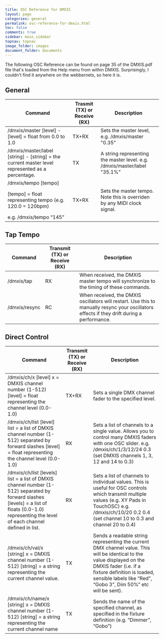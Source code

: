 ```yaml
---
title: OSC Reference for DMXIS
layout: page
categories: general
permalink: osc-reference-for-dmxis.html
toc: false
comments: true
sidebar: main_sidebar
topnav: topnav
image_folder: images
document_folder: documents
---
```


The following OSC Reference can be found on page 35 of the DMXIS.pdf file that's loaded from the Help menu from within DMXIS.  Surprisingly, I couldn't find it anywhere on the webbernets, so here it is.

## General

| Command | Trasmit (TX) or Receive (RX) | Description |
|---|---|---|
| /dmxis/master [level] - [level] = float from 0.0 to 1.0 | TX+RX | Sets the master level, e.g. /dmxis/master "0.35" |
| /dmxis/master/label [string] - [string] = the current master level represented as a percentage.|TX|A string representing the master level. e.g. /dmxis/master/label "35.1%"|
|/dmxis/tempo [tempo]
[tempo] = float representing tempo (e.g. 120.0 = 120bpm)|TX+RX|Sets the master tempo. Note this is overriden by any MIDI clock signal.
e.g. /dmxis/tempo “145”|

## Tap Tempo

|Command|Transmit (TX) or Receive (RX)|Description|
|---|---|---|
|/dmxis/tap|RX|When received, the DMXIS master tempo will synchronize to the timing of these commands.|
|/dmxis/resync|RC|When received, the DMXIS oscillators will restart. Use this to manually resync your oscillators effects if they drift during a performance.|

## Direct Control

|Command|Transmit (TX) or Receive (RX)|Description|
|---|---|---|
|/dmxis/ch/x [level] x = DMXIS channel number (1-512) [level] = float representing the channel level (0.0-1.0)|TX+RX|Sets a single DMX channel fader to the specified level.|
|/dmxis/ch/list [level] list = a list of DMXIS channel number (1-512) separated by forward slashes [level] = float representing the channel level (0.0-1.0)|RX|Sets a list of channels to a single value. Allows you to control many DMXIS faders with one OSC slider. e.g. /dmxis/ch/1/3/12/24 0.3 (set DMXIS channels 1, 3, 12 and 14 to 0.3)|
|/dmxis/ch/list [levels] list = a list of DMXIS channel number (1-512) separated by forward slashes [levels] = a list of floats (0.0-1.0) representing the level of each channel defined in list.|RX|Sets a list of channels to individual values. This is useful for OSC controls which transmit multiple values (e.g. XY Pads in TouchOSC) e.g. /dmxis/ch/10/20 0.2 0.4 (set channel 10 to 0.3 and channel 20 to 0.4)|
|/dmxis/ch/val/x [string] x = DMXIS channel number (1-512) [string] = a string representing the current channel value.|TX|Sends a readable string representing the current DMX channel value. This will be identical to the value displayed on the DMXIS fader (i.e. if a fixture definition is loaded, sensible labels like “Red”, “Gobo 3”, Dim 50%” etc will be sent).|
|/dmxis/ch/name/x [string] x = DMXIS channel number (1-512) [string] = a string representing the current channel name|TX|Sends the name of the specified channel, as specified in the fixture definition (e.g. “Dimmer”, “Gobo”)|
